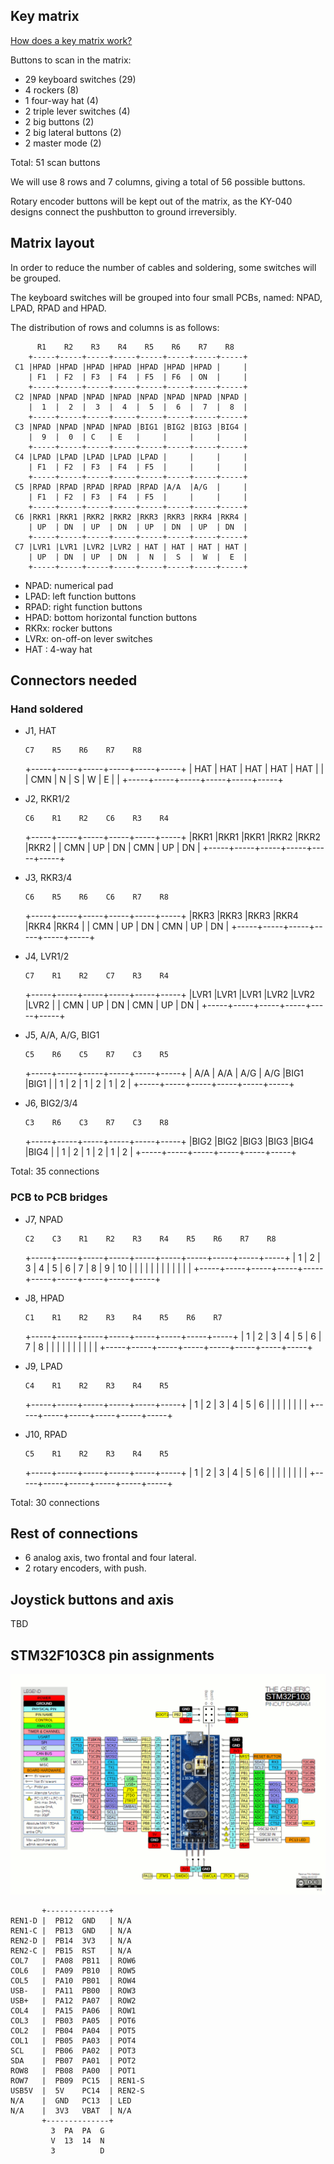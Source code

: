 ## Key matrix

[How does a key matrix work?](https://en.wikipedia.org/wiki/Keyboard_matrix_circuit)

Buttons to scan in the matrix:

* 29 keyboard switches (29)
* 4 rockers (8)
* 1 four-way hat (4)
* 2 triple lever switches (4)
* 2 big buttons (2)
* 2 big lateral buttons (2)
* 2 master mode (2)

Total: 51 scan buttons

We will use 8 rows and 7 columns, giving a total of 56 possible buttons.

Rotary encoder buttons will be kept out of the matrix, as the KY-040 designs connect the pushbutton to ground irreversibly.

## Matrix layout

In order to reduce the number of cables and soldering, some switches will be grouped.

The keyboard switches will be grouped into four small PCBs, named: NPAD, LPAD, RPAD and HPAD.

The distribution of rows and columns is as follows:

          R1    R2    R3    R4    R5    R6    R7    R8
        +-----+-----+-----+-----+-----+-----+-----+-----+
     C1 |HPAD |HPAD |HPAD |HPAD |HPAD |HPAD |HPAD |     |
        | F1  | F2  | F3  | F4  | F5  | F6  | ON  |     |
        +-----+-----+-----+-----+-----+-----+-----+-----+
     C2 |NPAD |NPAD |NPAD |NPAD |NPAD |NPAD |NPAD |NPAD |
        |  1  |  2  |  3  |  4  |  5  |  6  |  7  |  8  |
        +-----+-----+-----+-----+-----+-----+-----+-----+
     C3 |NPAD |NPAD |NPAD |NPAD |BIG1 |BIG2 |BIG3 |BIG4 |
        |  9  |  0  | C   | E   |     |     |     |     |
        +-----+-----+-----+-----+-----+-----+-----+-----+
     C4 |LPAD |LPAD |LPAD |LPAD |LPAD |     |     |     |
        | F1  | F2  | F3  | F4  | F5  |     |     |     |
        +-----+-----+-----+-----+-----+-----+-----+-----+
     C5 |RPAD |RPAD |RPAD |RPAD |RPAD |A/A  |A/G  |     |
        | F1  | F2  | F3  | F4  | F5  |     |     |     |
        +-----+-----+-----+-----+-----+-----+-----+-----+
     C6 |RKR1 |RKR1 |RKR2 |RKR2 |RKR3 |RKR3 |RKR4 |RKR4 |
        | UP  | DN  | UP  | DN  | UP  | DN  | UP  | DN  |
        +-----+-----+-----+-----+-----+-----+-----+-----+
     C7 |LVR1 |LVR1 |LVR2 |LVR2 | HAT | HAT | HAT | HAT |
        | UP  | DN  | UP  | DN  |  N  |  S  |  W  |  E  |
        +-----+-----+-----+-----+-----+-----+-----+-----+

* NPAD: numerical pad
* LPAD: left function buttons
* RPAD: right function buttons
* HPAD: bottom horizontal function buttons
* RKRx: rocker buttons
* LVRx: on-off-on lever switches
* HAT : 4-way hat

## Connectors needed

### Hand soldered

* J1, HAT

      C7    R5    R6    R7    R8
    +-----+-----+-----+-----+-----+-----+
    | HAT | HAT | HAT | HAT | HAT |     |
    | CMN |  N  |  S  |  W  |  E  |     |
    +-----+-----+-----+-----+-----+-----+

* J2, RKR1/2

      C6    R1    R2    C6    R3    R4
    +-----+-----+-----+-----+-----+-----+
    |RKR1 |RKR1 |RKR1 |RKR2 |RKR2 |RKR2 |
    | CMN | UP  | DN  | CMN | UP  | DN  |
    +-----+-----+-----+-----+-----+-----+

* J3, RKR3/4

      C6    R5    R6    C6    R7    R8
    +-----+-----+-----+-----+-----+-----+
    |RKR3 |RKR3 |RKR3 |RKR4 |RKR4 |RKR4 |
    | CMN | UP  | DN  | CMN | UP  | DN  |
    +-----+-----+-----+-----+-----+-----+

* J4, LVR1/2

      C7    R1    R2    C7    R3    R4
    +-----+-----+-----+-----+-----+-----+
    |LVR1 |LVR1 |LVR1 |LVR2 |LVR2 |LVR2 |
    | CMN | UP  | DN  | CMN | UP  | DN  |
    +-----+-----+-----+-----+-----+-----+

* J5, A/A, A/G, BIG1

      C5    R6    C5    R7    C3    R5
    +-----+-----+-----+-----+-----+-----+
    | A/A | A/A | A/G | A/G |BIG1 |BIG1 |
    |  1  |  2  |  1  |  2  |  1  |  2  |
    +-----+-----+-----+-----+-----+-----+

* J6, BIG2/3/4

      C3    R6    C3    R7    C3    R8
    +-----+-----+-----+-----+-----+-----+
    |BIG2 |BIG2 |BIG3 |BIG3 |BIG4 |BIG4 |
    |  1  |  2  |  1  |  2  |  1  |  2  |
    +-----+-----+-----+-----+-----+-----+

Total: 35 connections

### PCB to PCB bridges

* J7, NPAD

      C2    C3    R1    R2    R3    R4    R5    R6    R7    R8
    +-----+-----+-----+-----+-----+-----+-----+-----+-----+-----+
    |  1  |  2  |  3  |  4  |  5  |  6  |  7  |  8  |  9  | 10  |
    |     |     |     |     |     |     |     |     |     |     |
    +-----+-----+-----+-----+-----+-----+-----+-----+-----+-----+

* J8, HPAD

      C1    R1    R2    R3    R4    R5    R6    R7
    +-----+-----+-----+-----+-----+-----+-----+-----+
    |  1  |  2  |  3  |  4  |  5  |  6  |  7  |  8  |
    |     |     |     |     |     |     |     |     |
    +-----+-----+-----+-----+-----+-----+-----+-----+

* J9, LPAD

      C4    R1    R2    R3    R4    R5
    +-----+-----+-----+-----+-----+-----+
    |  1  |  2  |  3  |  4  |  5  |  6  |
    |     |     |     |     |     |     |
    +-----+-----+-----+-----+-----+-----+

* J10, RPAD

      C5    R1    R2    R3    R4    R5
    +-----+-----+-----+-----+-----+-----+
    |  1  |  2  |  3  |  4  |  5  |  6  |
    |     |     |     |     |     |     |
    +-----+-----+-----+-----+-----+-----+

Total: 30 connections


## Rest of connections

* 6 analog axis, two frontal and four lateral.
* 2 rotary encoders, with push.

## Joystick buttons and axis

TBD

## STM32F103C8 pin assignments

![alt_text](https://github.com/mustang51/toro-ufc/blob/main/doc/Bluepillpinout.gif?raw=true)

           +--------------+
    REN1-D |  PB12  GND   | N/A
    REN1-C |  PB13  GND   | N/A
    REN2-D |  PB14  3V3   | N/A
    REN2-C |  PB15  RST   | N/A
    COL7   |  PA08  PB11  | ROW6
    COL6   |  PA09  PB10  | ROW5
    COL5   |  PA10  PB01  | ROW4
    USB-   |  PA11  PB00  | ROW3
    USB+   |  PA12  PA07  | ROW2
    COL4   |  PA15  PA06  | ROW1
    COL3   |  PB03  PA05  | POT6
    COL2   |  PB04  PA04  | POT5
    COL1   |  PB05  PA03  | POT4
    SCL    |  PB06  PA02  | POT3
    SDA    |  PB07  PA01  | POT2
    ROW8   |  PB08  PA00  | POT1
    ROW7   |  PB09  PC15  | REN1-S
    USB5V  |  5V    PC14  | REN2-S
    N/A    |  GND   PC13  | LED
    N/A    |  3V3   VBAT  | N/A
           +--------------+
             3  PA  PA  G
             V  13  14  N
             3          D


